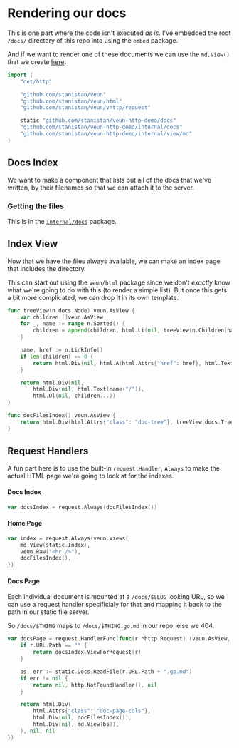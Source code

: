 # Rendering our docs

This is one part where the code isn't executed _as is_.
I've embedded the root `/docs/` directory of this repo into
using the `embed` package.

And if we want to render one of these documents we can use
the `md.View()` that we create [here][md-view].

```go
import (
    "net/http"

    "github.com/stanistan/veun"
    "github.com/stanistan/veun/html"
    "github.com/stanistan/veun/vhttp/request"

    static "github.com/stanistan/veun-http-demo/docs"
    "github.com/stanistan/veun-http-demo/internal/docs"
    "github.com/stanistan/veun-http-demo/internal/view/md"
)
```

## Docs Index

We want to make a component that lists out all of the docs
that we've written, by their filenames so that we can attach
it to the server.

### Getting the files

This is in the [`internal/docs`](/docs/internal/docs/tree) package.

## Index View

Now that we have the files always available, we can make an index page that includes
the directory.

This can start out using the `veun/html` package since we don't _exactly_ know what
we're going to do with this (to render a simple list). But once this gets a bit
more complicated, we can drop it in its own template.


```go
func treeView(n docs.Node) veun.AsView {
	var children []veun.AsView
	for _, name := range n.Sorted() {
		children = append(children, html.Li(nil, treeView(n.Children[name])))
	}

	name, href := n.LinkInfo()
	if len(children) == 0 {
		return html.Div(nil, html.A(html.Attrs{"href": href}, html.Text(name)))
	}

	return html.Div(nil,
		html.Div(nil, html.Text(name+"/")),
		html.Ul(nil, children...))
}

func docFilesIndex() veun.AsView {
	return html.Div(html.Attrs{"class": "doc-tree"}, treeView(docs.Tree()))
}
```

## Request Handlers

A fun part here is to use the built-in `request.Handler`, `Always` to make
the actual HTML page we're going to look at for the indexes.

#### Docs Index

```go
var docsIndex = request.Always(docFilesIndex())
```

#### Home Page

```go
var index = request.Always(veun.Views{
    md.View(static.Index),
    veun.Raw("<hr />"),
    docFilesIndex(),
})
```

#### Docs Page

Each individual document is mounted at a `/docs/$SLUG` looking
URL, so we can use a request handler specificlaly for that and
mapping it back to the path in our static file server.

So `/docs/$THING` maps to `/docs/$THING.go.md` in our repo, else we 404.

```go
var docsPage = request.HandlerFunc(func(r *http.Request) (veun.AsView, http.Handler, error) {
	if r.URL.Path == "" {
		return docsIndex.ViewForRequest(r)
	}

	bs, err := static.Docs.ReadFile(r.URL.Path + ".go.md")
	if err != nil {
		return nil, http.NotFoundHandler(), nil
	}

	return html.Div(
		html.Attrs{"class": "doc-page-cols"},
		html.Div(nil, docFilesIndex()),
		html.Div(nil, md.View(bs)),
	), nil, nil
})
```

[md-view]: /docs/internal/view/md/1-view
